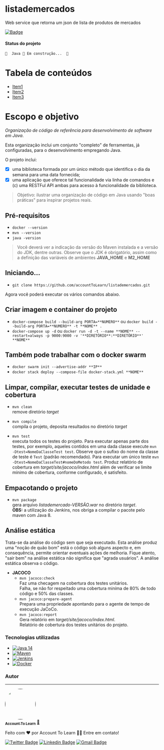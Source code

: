 # listademercados
Web service que retorna um json de lista de produtos de mercados

[![Badge](https://img.shields.io/badge/App-ListaDeMercados-%237159c1?style=for-the-badge&logo=ghost)](https://github.com/accountToLearn/listademercados)

#### Status do projeto
	🚧  Java 🚀 Em construção...  🚧
	
Tabela de conteúdos
=================== 
* [Item1](item1)
* [Item2](item2)
* [Item3](item3)

# Escopo e objetivo
*Organização de código de referência para desenvolvimento de software em Java*. 

Esta organização inclui um conjunto "completo" de ferramentas, já configuradas, para o desenvolvimento
empregando Java.

O projeto inclui:<br>
- [x] uma biblioteca formada por um único método que identifica o dia da semana para uma data fornecida; 
- [x] uma aplicação que oferece tal funcionalidade via linha de comandos e (c) uma RESTFul API ambas para acesso à funcionalidade da biblioteca.

> Objetivo: ilustrar uma organização de código em Java usando
"boas práticas" para inspirar projetos reais.

## Pré-requisitos
- `docker --version`
- `mvn --version` 
- `java -version`  
 > Você deverá ver a indicação da versão do Maven instalada e a versão do JDK, dentre outras. Observe que o JDK é obrigatório, assim como a definição das variáveis de ambientes **JAVA_HOME** e **M2_HOME**

## Iniciando...
- `git clone https://github.com/accountToLearn/listademercados.git`

Agora você poderá executar os vários comandos abaixo.

## Criar imagem e container do projeto
- `docker-compose build --build-arg PORTA=**NUMERO**` ou `docker build --build-arg PORTA=**NUMERO** -t **NOME** .`
- `docker-compose up -d` ou `docker run -d -t --name **NOME** --restart=always -p 9000:9000 -v '**DIRETÓRIO**:**DIRETÓRIO**' **NOME**` 

## Também pode trabalhar com o docker swarm
- `docker swarm init --advertise-addr **IP**`
- `docker stack deploy --compose-file docker-stack.yml **NOME**`

## Limpar, compilar, executar testes de unidade e cobertura
- `mvn clean`<br>
remove diretório _target_

- `mvn compile`<br>
compila o projeto, deposita resultados no diretório _target_

- `mvn test`<br>
executa todos os testes do projeto. Para executar apenas parte dos testes, por exemplo,
aqueles contidos em uma dada classe execute `mvn -Dtest=NomeDaClasseTest test`. Observe
que o sufixo do nome da classe de teste é `Test` (padrão recomendado). Para executar um
único teste `mvn -Dtest=NomeDaClasseTest#nomeDoMetodo test`. Produz relatório de
cobertura em _target/site/jacoco/index.html_ além de verificar se limite mínimo
de cobertura, conforme configurado, é satisfeito.

## Empacotando o projeto
- `mvn package`<br>
gera arquivo _listademercado-VERSÃO.war_ no diretório _target_.<br>
**OBS:** a utilização do Jenkins, nos obriga a compilar o pacote pelo maven com Java 8.

## Análise estática
Trata-se da análise do código sem que seja executado. Esta análise produz
uma "noção de quão bom" está o código sob alguns aspecto e, em consequência, 
permite orientar eventuais ações de melhoria. Fique atento, "sair 
bem" na análise estática não significa que "agrada usuários". A análise 
estática observa o código. 

- **JACOCO**
    - `mvn jacoco:check`<br>
  Faz uma checagem na cobertura dos testes unitários.<br>
  Falha, se não for respeitado uma cobertura miníma de 80% de todo código e 50% das classes.
    - `mvn jacoco:prepare-agent`<br>
  Prepara uma propriedade apontando para o agente de tempo de execução JaCoCo.
    - `mvn jacoco:report`<br>
  Gera relatório em *target/site/jacoco/index.html*.<br>
  Relatório de cobertura dos testes unitários do projeto.
  
### Tecnologias utilizadas
- [![Java 14](https://img.shields.io/badge/Java-14-1f425f.svg)](https://docs.oracle.com/en/java/javase/14/)
- [![Maven](https://img.shields.io/badge/Maven-1f425f.svg)](https://maven.apache.org/guides/index.html)
- [![Jenkins](https://img.shields.io/badge/Jenkins-1f425f.svg)](https://www.jenkins.io/doc/)
- [![Docker](https://img.shields.io/badge/Docker-1f425f.svg)](https://docs.docker.com/)

### Autor
---

<a href="">
 <img style="border-radius: 50%;" src="" width="100px;" alt=""/>
 <br />
 <sub><b>Account To Learn</b></sub></a> <a href="" title="Rocketseat">🚀</a>


Feito com ❤️ por Account To Learn 👋🏽 Entre em contato!

[![Twitter Badge](https://img.shields.io/badge/-@accountToLearn-1ca0f1?style=flat-square&labelColor=1ca0f1&logo=twitter&logoColor=white&link=https://twitter.com/accountToLearn)](https://twitter.com/accountToLearn) [![Linkedin Badge](https://img.shields.io/badge/-accountToLearn-blue?style=flat-square&logo=Linkedin&logoColor=white&link=https://www.linkedin.com/in/accountToLearn/)](https://www.linkedin.com/in/accountToLearn/) 
[![Gmail Badge](https://img.shields.io/badge/-listademercados@hotmail.com-c14438?style=flat-square&logo=Hotmail&logoColor=white&link=mailto:listademercados@hotmail.com)](mailto:listademercados@hotmail.com)

     